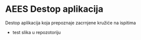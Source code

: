 # AEES Destop aplikacija
Destop aplikacija koja prepoznaje zacrnjene kružiće na ispitima
- test slika u repozotoriju
